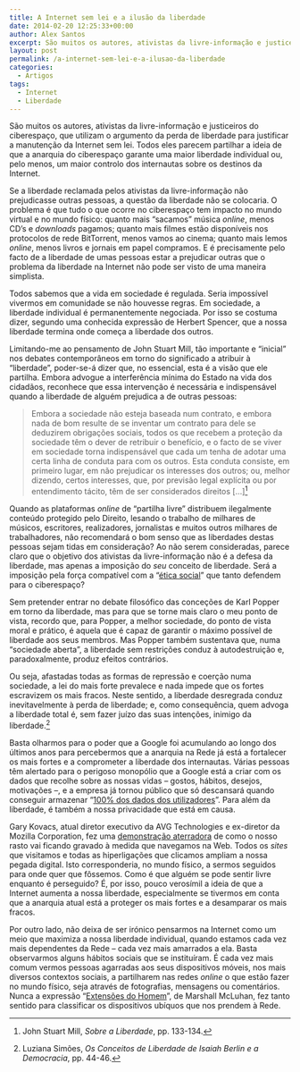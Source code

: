 ```yaml
---
title: A Internet sem lei e a ilusão da liberdade
date: 2014-02-20 12:25:33+00:00
author: Alex Santos
excerpt: São muitos os autores, ativistas da livre-informação e justiceiros do ciberespaço, que utilizam o argumento da perda de liberdade para justificar a manutenção da Internet sem lei
layout: post
permalink: /a-internet-sem-lei-e-a-ilusao-da-liberdade
categories:
  - Artigos
tags:
  - Internet
  - Liberdade
---
```

São muitos os autores, ativistas da livre-informação e justiceiros do ciberespaço, que utilizam o argumento da perda de liberdade para justificar a manutenção da Internet sem lei. Todos eles parecem partilhar a ideia de que a anarquia do ciberespaço garante uma maior liberdade individual ou, pelo menos, um maior controlo dos internautas sobre os destinos da Internet.

Se a liberdade reclamada pelos ativistas da livre-informação não prejudicasse outras pessoas, a questão da liberdade não se colocaria. O problema é que tudo o que ocorre no ciberespaço tem impacto no mundo virtual e no mundo físico: quanto mais “sacamos” música _online_, menos CD’s e _downloads_ pagamos; quanto mais filmes estão disponíveis nos protocolos de rede BitTorrent, menos vamos ao cinema; quanto mais lemos _online_, menos livros e jornais em papel compramos. E é precisamente pelo facto de a liberdade de umas pessoas estar a prejudicar outras que o problema da liberdade na Internet não pode ser visto de uma maneira simplista.

Todos sabemos que a vida em sociedade é regulada. Seria impossível vivermos em comunidade se não houvesse regras. Em sociedade, a liberdade individual é permanentemente negociada. Por isso se costuma dizer, segundo uma conhecida expressão de Herbert Spencer, que a nossa liberdade termina onde começa a liberdade dos outros.

Limitando-me ao pensamento de John Stuart Mill, tão importante e “inicial” nos debates contemporâneos em torno do significado a atribuir à “liberdade”, poder-se-á dizer que, no essencial, esta é a visão que ele partilha. Embora advogue a interferência mínima do Estado na vida dos cidadãos, reconhece que essa intervenção é necessária e indispensável quando a liberdade de alguém prejudica a de outras pessoas:

> Embora a sociedade não esteja baseada num contrato, e embora nada de bom resulte de se inventar um contrato para dele se deduzirem obrigações sociais, todos os que recebem a proteção da sociedade têm o dever de retribuir o benefício, e o facto de se viver em sociedade torna indispensável que cada um tenha de adotar uma certa linha de conduta para com os outros. Esta conduta consiste, em primeiro lugar, em não prejudicar os interesses dos outros; ou, melhor dizendo, certos interesses, que, por previsão legal explícita ou por entendimento tácito, têm de ser considerados direitos [&#8230;][^1]

Quando as plataformas _online_ de “partilha livre” distribuem ilegalmente conteúdo protegido pelo Direito, lesando o trabalho de milhares de músicos, escritores, realizadores, jornalistas e muitos outros milhares de trabalhadores, não recomendará o bom senso que as liberdades destas pessoas sejam tidas em consideração? Ao não serem consideradas, parece claro que o objetivo dos ativistas da livre-informação não é a defesa da liberdade, mas apenas a imposição do _seu_ conceito de liberdade. Será a imposição pela força compatível com a &#8220;<a href="http://web.archive.org/web/20071009235727/http://www.india-today.com/btoday/20001206/interview.html" target="_blank">ética social</a>&#8221; que tanto defendem para o ciberespaço?

Sem pretender entrar no debate filosófico das conceções de Karl Popper em torno da liberdade, mas para que se torne mais claro o meu ponto de vista, recordo que, para Popper, a melhor sociedade, do ponto de vista moral e prático, é aquela que é capaz de garantir o máximo possível de liberdade aos seus membros. Mas Popper também sustentava que, numa “sociedade aberta”, a liberdade sem restrições conduz à autodestruição e, paradoxalmente, produz efeitos contrários.

Ou seja, afastadas todas as formas de repressão e coerção numa sociedade, a lei do mais forte prevalece e nada impede que os fortes escravizem os mais fracos. Neste sentido, a liberdade desregrada conduz inevitavelmente à perda de liberdade; e, como consequência, quem advoga a liberdade total é, sem fazer juízo das suas intenções, inimigo da liberdade.[^2]

Basta olharmos para o poder que a Google foi acumulando ao longo dos últimos anos para percebermos que a anarquia na Rede já está a fortalecer os mais fortes e a comprometer a liberdade dos internautas. Várias pessoas têm alertado para o perigoso monopólio que a Google está a criar com os dados que recolhe sobre as nossas vidas – gostos, hábitos, desejos, motivações –, e a empresa já tornou público que só descansará quando conseguir armazenar “<a href="http://readwrite.com/2006/03/05/store_100_googl#awesm=~owoEbTEJfZ8fLo" target="_blank">100% dos dados dos utilizadores</a>”. Para além da liberdade, é também a nossa privacidade que está em causa.

Gary Kovacs, atual diretor executivo da AVG Technologies e ex-diretor da Mozilla Corporation, fez uma <a href="https://www.youtube.com/watch?v=f_f5wNw-2c0" target="_blank">demonstração aterradora</a> de como o nosso rasto vai ficando gravado à medida que navegamos na Web. Todos os _sites_ que visitamos e todas as hiperligações que clicamos ampliam a nossa pegada digital. Isto corresponderia, no mundo físico, a sermos seguidos para onde quer que fôssemos. Como é que alguém se pode sentir livre enquanto é perseguido? É, por isso, pouco verosímil a ideia de que a Internet aumenta a nossa liberdade, especialmente se tivermos em conta que a anarquia atual está a proteger os mais fortes e a desamparar os mais fracos.

Por outro lado, não deixa de ser irónico pensarmos na Internet como um meio que maximiza a nossa liberdade individual, quando estamos cada vez mais dependentes da Rede – cada vez mais amarrados a ela. Basta observarmos alguns hábitos sociais que se instituíram. É cada vez mais comum vermos pessoas agarradas aos seus dispositivos móveis, nos mais diversos contextos sociais, a partilharem nas redes _online_ o que estão fazer no mundo físico, seja através de fotografias, mensagens ou comentários. Nunca a expressão “<a href="http://en.wikipedia.org/wiki/Understanding_Media:_The_Extensions_of_Man" target="_blank">Extensões do Homem</a>”, de Marshall McLuhan, fez tanto sentido para classificar os dispositivos ubíquos que nos prendem à Rede.

[^1]: John Stuart Mill, <i>Sobre a Liberdade</i>, pp. 133-134.
[^2]: Luziana Simões, <i>Os Conceitos de Liberdade de Isaiah Berlin e a Democracia</i>, pp. 44-46.